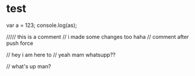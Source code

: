 # test
var a = 123;
console.log(as);

///// this is a comment
// i made some changes too haha
// comment after push force

// hey i am here to 
//  yeah mam whatsupp??

// what's up man?
